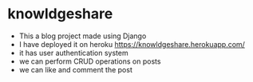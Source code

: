 # knowldgeshare
* This a blog project made using Django
* I have deployed it on heroku https://knowldgeshare.herokuapp.com/
* it has user authentication system 
* we can perform CRUD operations on posts
* we can like and comment the post

